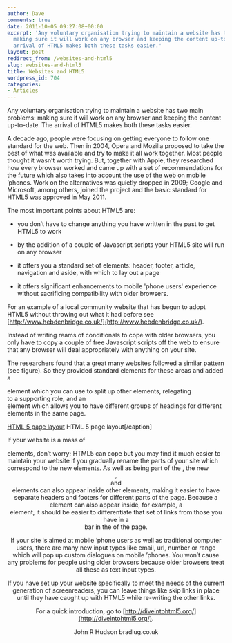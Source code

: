 ```yaml
---
author: Dave
comments: true
date: 2011-10-05 09:27:08+00:00
excerpt: 'Any voluntary organisation trying to maintain a website has two main problems:
  making sure it will work on any browser and keeping the content up-to-date. The
  arrival of HTML5 makes both these tasks easier.'
layout: post
redirect_from: /websites-and-html5
slug: websites-and-html5
title: Websites and HTML5
wordpress_id: 704
categories:
- Articles
---
```


Any voluntary organisation trying to maintain a website has two main problems: making sure it will work on any browser and keeping the content up-to-date. The arrival of HTML5 makes both these tasks easier.

A decade ago, people were focusing on getting everyone to follow one standard for the web. Then in 2004, Opera and Mozilla proposed to take the best of what was available and try to make it all work together. Most people thought it wasn’t worth trying. But, together with Apple, they researched how every browser worked and came up with a set of recommendations for the future which also takes into account the use of the web on mobile ’phones. Work on the alternatives was quietly dropped in 2009; Google and Microsoft, among others, joined the project and the basic standard for HTML5 was approved in May 2011.

The most important points about HTML5 are:



	
  * you don’t have to change anything you have written in the past to get HTML5 to work

	
  * by the addition of a couple of Javascript scripts your HTML5 site will run on any browser

	
  * it offers you a standard set of elements: header, footer, article, navigation and aside, with which to lay out a page

	
  * it offers significant enhancements to mobile 'phone users' experience without sacrificing compatibility with older browsers.


For an example of a local community website that has begun to adopt HTML5 without throwing out what it had before see [http://www.hebdenbridge.co.uk/](http://www.hebdenbridge.co.uk/).

Instead of writing reams of conditionals to cope with older browsers, you only have to copy a couple of free Javascript scripts off the web to ensure that any browser will deal appropriately with anything on your site.

The researchers found that a great many websites followed a similar pattern (see figure). So they provided standard elements for these areas and added a <section> element which you can use to split up other elements, relegating <div> to a supporting role, and an <hgroup> element which allows you to have different groups of headings for different elements in the same page.

[HTML 5 page layout](http://bradlug.co.uk/blog/2011/10/05/images/HTML_page.png) HTML 5 page layout[/caption]

If your website is a mass of <div> elements, don’t worry; HTML5 can cope but you may find it much easier to maintain your website if you gradually rename the parts of your site which correspond to the new elements. As well as being part of the <body>, the new <header>, <footer> and <nav> elements can also appear inside other elements, making it easier to have separate headers and footers for different parts of the page. Because a <nav> element can also appear inside, for example, a <footer> element, it should be easier to differentiate that set of links from those you have in a <nav> bar in the <body> of the page.

If your site is aimed at mobile ’phone users as well as traditional computer users, there are many new input types like email, url, number or range which will pop up custom dialogues on mobile ’phones. You won’t cause any problems for people using older browsers because older browsers treat all these as text input types.

If you have set up your website specifically to meet the needs of the current generation of screenreaders, you can leave things like skip links in place until they have caught up with HTML5 while re-writing the other links.

For a quick introduction, go to [http://diveintohtml5.org/](http://diveintohtml5.org/).

John R Hudson
bradlug.co.uk
